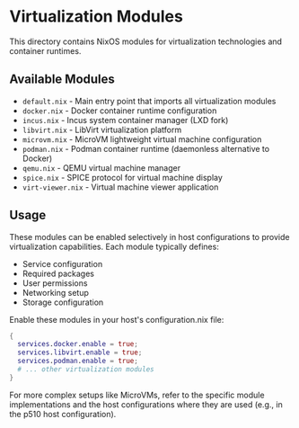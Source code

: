 # Virtualization Modules

This directory contains NixOS modules for virtualization technologies and container runtimes.

## Available Modules

- `default.nix` - Main entry point that imports all virtualization modules
- `docker.nix` - Docker container runtime configuration
- `incus.nix` - Incus system container manager (LXD fork)
- `libvirt.nix` - LibVirt virtualization platform
- `microvm.nix` - MicroVM lightweight virtual machine configuration
- `podman.nix` - Podman container runtime (daemonless alternative to Docker)
- `qemu.nix` - QEMU virtual machine manager
- `spice.nix` - SPICE protocol for virtual machine display
- `virt-viewer.nix` - Virtual machine viewer application

## Usage

These modules can be enabled selectively in host configurations to provide virtualization capabilities. Each module typically defines:

- Service configuration
- Required packages
- User permissions
- Networking setup
- Storage configuration

Enable these modules in your host's configuration.nix file:

```nix
{
  services.docker.enable = true;
  services.libvirt.enable = true;
  services.podman.enable = true;
  # ... other virtualization modules
}
```

For more complex setups like MicroVMs, refer to the specific module implementations and the host configurations where they are used (e.g., in the p510 host configuration).
